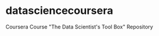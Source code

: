 datasciencecoursera
===================

Coursera Course  "The Data Scientist's Tool Box" Repository
